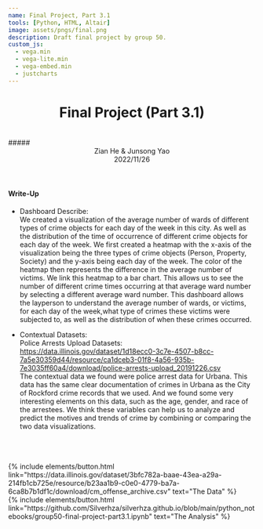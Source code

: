 ```yaml
---
name: Final Project, Part 3.1
tools: [Python, HTML, Altair]
image: assets/pngs/final.png
description: Draft final project by group 50.
custom_js:
  - vega.min
  - vega-lite.min
  - vega-embed.min
  - justcharts
---
```


# <center>Final Project (Part 3.1)</center>   
<br/>
##### <center>Zian He & Junsong Yao</center>
<center>2022/11/26</center>  
<br/>  
 
<center><vegachart schema-url="{{ site.baseurl }}/assets/json/Final3.1.json" style="width: 100%"></vegachart></center>

<br/>  

#### Write-Up
* Dashboard Describe:  
  We created a visualization of the average number of wards of different types of crime objects for each day of the week in this city. As well as the distribution of the time of occurrence of different crime objects for each day of the week. We first created a heatmap with the x-axis of the visualization being the three types of crime objects (Person, Property, Society) and the y-axis being each day of the week. The color of the heatmap then represents the difference in the average number of victims. We link this heatmap to a bar chart. This allows us to see the number of different crime times occurring at that average ward number by selecting a different average ward number. This dashboard allows the layperson to understand the average number of wards, or victims, for each day of the week,what type of crimes these victims were subjected to, as well as the distribution of when these crimes occurred.

* Contextual Datasets:  
  Police Arrests Upload Datasets: https://data.illinois.gov/dataset/1d18ecc0-3c7e-4507-b8cc-7a5e30359d44/resource/ca1dceb3-01f8-4a56-935b-7e3035ff60a4/download/police-arrests-upload_20191226.csv  
  The contextual data we found were police arrest data for Urbana. This data has the same clear documentation of crimes in Urbana as the City of Rockford crime records that we used. And we found some very interesting elements on this data, such as the age, gender, and race of the arrestees. We think these variables can help us to analyze and predict the motives and trends of crime by combining or comparing the two data visualizations.

<br/>  
 
<center><vegachart schema-url="{{ site.baseurl }}/assets/json/contextual1.json" style="width: 100%"></vegachart></center>

<br/>  

<center><vegachart schema-url="{{ site.baseurl }}/assets/json/contextual2.json" style="width: 100%"></vegachart></center>

<br/> 

<!-- these are written in a combo of html and liquid --> 

<div class="left">
{% include elements/button.html link="https://data.illinois.gov/dataset/3bfc782a-baae-43ea-a29a-214fb1cb725e/resource/b23aa1b9-c0e0-4779-ba7a-6ca8b7b1df1c/download/cm_offense_archive.csv" text="The Data" %}
</div>

<div class="right">
{% include elements/button.html link="https://github.com/Silverhza/silverhza.github.io/blob/main/python_notebooks/group50-final-project-part3.1.ipynb" text="The Analysis" %}
</div>


